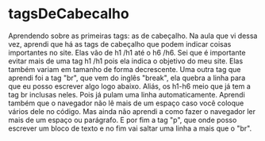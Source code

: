 # tagsDeCabecalho
Aprendendo sobre as primeiras tags: as de cabeçalho.
Na aula que vi dessa vez, aprendi que há as tags de cabeçalho que podem indicar coisas importantes no site. Elas vão de h1 /h1 até o h6 /h6.
Sei que é importante evitar mais de uma tag h1 /h1 pois ela indica o objetivo do meu site. Elas também variam em tamanho de forma decrescente.
Uma outra tag que aprendi foi a tag "br", que vem do inglês "break", ela quebra a linha para que eu posso escrever algo logo abaixo. Aliás, os h1-h6 meio que já tem a tag br inclusas neles. Pois já pulam uma linha automaticamente.
Aprendi também que o navegador não lê mais de um espaço caso você coloque vários dele no código. Mas ainda não aprendi a como fazer o navegador ler mais de um espaço ou parágrafo.
E por fim a tag "p", que onde posso escrever um bloco de texto e no fim vai saltar uma linha a mais que o "br".
